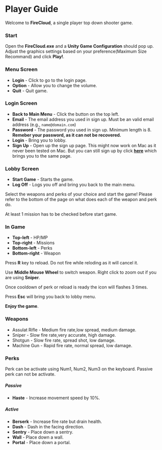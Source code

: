 # Player Guide

Welcome to **FireCloud**, a single player top down shooter game.

### Start

Open the **FireCloud.exe** and a **Unity Game Configuration** should pop up. Adjust the graphics settings based on your preference(Maximum Size Recommand) and click **Play!**.

### Menu Screen

 - **Login** - Click to go to the login page.
 - **Option** - Allow you to change the volume.
 - **Quit** - Quit game.
 
 ### Login Screen
 
 - **Back to Main Menu** - Click the button on the top left.
 - **Email** - The email address you used in sign up. Must be an valid email address (e.g., ```name@domain.com```)
 - **Password** - The password you used in sign up. Minimum length is 8. __**Remeber your password, as it can not be recovered.**__
 - **Login** - Bring you to lobby.
 - **Sign Up** - Open up the sign up page. This might now work on Mac as it never been tested on Mac. But you can still sign up by click **<a href="http://project.jiabintang.com/firecloud/signup" target="_blank">here</a>** which brings you to the same page.

### Lobby Screen

- **Start Game** - Starts the game.
- **Log Off** - Logs you off and bring you back to the main menu.

Select the weapons and perks of your choice and start the game! Please refer to the bottom of the page on what does each of the weapon and perk do.

At least 1 mission has to be checked before start game.

### In Game

- **Top-left** - HP/MP
- **Top-right** - Missions
- **Bottom-left** - Perks
- **Bottom-right** - Weapon

Press **R** key to reload. Do not fire while reloding as it will cancel it.

Use **Middle Mouse Wheel** to switch weapon. Right click to zoom out if you are using **Sniper**.

Once cooldown of perk or reload is ready the icon will flashes 3 times.

Press **Esc** will bring you back to lobby menu.

**Enjoy the game**.

### Weapons

- Assulat Rifle - Medium fire rate,low spread, medium damage.
- Sniper - Slow fire rate,very accurate, high damage.
- Shotgun - Slow fire rate, spread shot, low damage.
- Machine Gun - Rapid fire rate, normal spread, low damage.

### Perks

Perk can be activate using Num1, Num2, Num3 on the keyboard. Passive perk can not be activate.

##### Passive

- **Haste** - Increase movement speed by 10%.

##### Active

- **Berserk** - Increase fire rate but drain health.
- **Dash** - Dash in the facing direction.
- **Sentry** - Place down a sentry.
- **Wall** - Place down a wall.
- **Portal** - Place down a portal.
